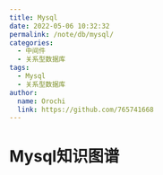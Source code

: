 ```yaml
---
title: Mysql
date: 2022-05-06 10:32:32
permalink: /note/db/mysql/
categories:
  - 中间件
  - 关系型数据库
tags:
  - Mysql
  - 关系型数据库
author: 
  name: Orochi
  link: https://github.com/765741668
---
```

# Mysql知识图谱
